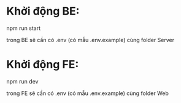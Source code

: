 # Khởi động BE:
npm run start

trong BE sẽ cần có .env (có mẫu .env.example) cùng folder Server

# Khởi động FE:
npm run dev

 trong FE sẽ cần có .env (có mẫu .env.example) cùng folder Web
